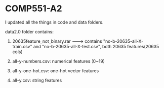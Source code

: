 # COMP551-A2
I updated all the things in code and data folders.


data2.0 folder contains:

1) 20635feature_not_binary.rar ---> contains "no-b-20635-all-X-train.csv" and "no-b-20635-all-X-test.csv", both 20635 features(20635 cols)

2) all-y-numbers.csv: numerical features (0~19) 

3) all-y-one-hot.csv: one-hot vector features 	

4) all-y.csv: string features
